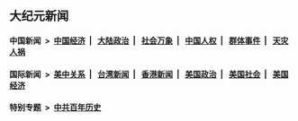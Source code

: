 ## 大纪元新闻

#### 中国新闻 &nbsp;>&nbsp; [中国经济](indexes/ncid283/README.md?04300445) &nbsp;| &nbsp; [大陆政治](indexes/ncid277/README.md?04300445) &nbsp;| &nbsp; [社会万象](indexes/ncid282/README.md?04300445) &nbsp;| &nbsp; [中国人权](indexes/ncid278/README.md?04300445) &nbsp;| &nbsp; [群体事件](indexes/ncid279/README.md?04300445) &nbsp;| &nbsp; [天灾人祸](indexes/ncid280/README.md?04300445)

#### 国际新闻 &nbsp;>&nbsp; [美中关系](indexes/nf1412576/README.md?04300445) &nbsp;| &nbsp; [台湾新闻](indexes/ncid1349361/README.md?04300445) &nbsp;| &nbsp; [香港新闻](indexes/ncid1349362/README.md?04300445) &nbsp;| &nbsp; [美国政治](indexes/ncid1078159/README.md?04300445) &nbsp;| &nbsp; [美国社会](indexes/ncid1078160/README.md?04300445) &nbsp;| &nbsp; [美国经济](indexes/ncid1078158/README.md?04300445)

#### 特别专题 &nbsp;>&nbsp; [中共百年历史](https://github.com/epoch-news/epoch-special/blob/master/README.md?04300445)  
